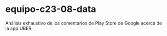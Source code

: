 # equipo-c23-08-data
Análisis exhaustivo de los comentarios de Play Store de Google acerca de la app UBER.
